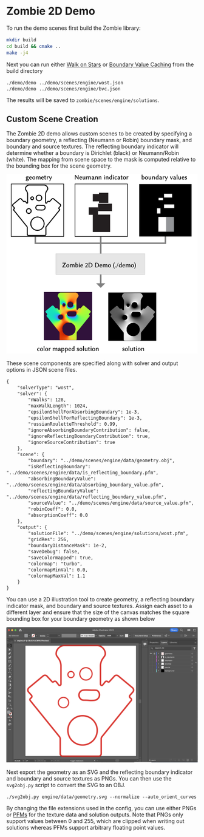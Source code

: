 # Zombie 2D Demo

To run the demo scenes first build the Zombie library:

```bash
mkdir build
cd build && cmake ..
make -j4
```

Next you can run either [Walk on Stars](https://www.cs.cmu.edu/~kmcrane/Projects/WalkOnStars/index.html) or [Boundary Value Caching](http://www.rohansawhney.io/BoundaryValueCaching.pdf) from the build directory

```
./demo/demo ../demo/scenes/engine/wost.json
./demo/demo ../demo/scenes/engine/bvc.json
```

The results will be saved to `zombie/scenes/engine/solutions`.

## Custom Scene Creation

The Zombie 2D demo allows custom scenes to be created by specifying a boundary geometry, a reflecting (Neumann or Robin) boundary mask, and boundary and source textures. The reflecting boundary indicator will determine whether a boundary is Dirichlet (black) or Neumann/Robin (white). The mapping from scene space to the mask is computed relative to the bounding box for the scene geometry.

<div align='center'>
  <img src='./imgs/overview.png'/>
</div>


These scene components are specified along with solver and output options in JSON scene files.

```
{
    "solverType": "wost",
    "solver": {
        "nWalks": 128,
        "maxWalkLength": 1024,
        "epsilonShellForAbsorbingBoundary": 1e-3,
        "epsilonShellForReflectingBoundary": 1e-3,
        "russianRouletteThreshold": 0.99,
        "ignoreAbsorbingBoundaryContribution": false,
        "ignoreReflectingBoundaryContribution": true,
        "ignoreSourceContribution": true
    },
    "scene": {
        "boundary": "../demo/scenes/engine/data/geometry.obj",
        "isReflectingBoundary": "../demo/scenes/engine/data/is_reflecting_boundary.pfm",
        "absorbingBoundaryValue": "../demo/scenes/engine/data/absorbing_boundary_value.pfm",
        "reflectingBoundaryValue": "../demo/scenes/engine/data/reflecting_boundary_value.pfm",
        "sourceValue": "../demo/scenes/engine/data/source_value.pfm",
        "robinCoeff": 0.0,
        "absorptionCoeff": 0.0
    },
    "output": {
        "solutionFile": "../demo/scenes/engine/solutions/wost.pfm",
        "gridRes": 256,
        "boundaryDistanceMask": 1e-2,
        "saveDebug": false,
        "saveColormapped": true,
        "colormap": "turbo",
        "colormapMinVal": 0.0,
        "colormapMaxVal": 1.1
    }
}
```

You can use a 2D illustration tool to create geometry, a reflecting boundary indicator mask, and boundary and source textures. Assign each asset to a different layer and ensure that the size of the canvas matches the square bounding box for your boundary geometry as shown below

<div align='center'>
  <img src='./imgs/scene_builder.png'/>
</div>


Next export the geometry as an SVG and the reflecting boundary indicator and boundary and source textures as PNGs. You can then use the `svg2obj.py` script to convert the SVG to an OBJ.

```
./svg2obj.py engine/data/geometry.svg --normalize --auto_orient_curves
```

By changing the file extensions used in the config, you can use either PNGs or [PFMs](https://www.pauldebevec.com/Research/HDR/PFM/) for the texture data and solution outputs. Note that PNGs only support values between 0 and 255, which are clipped when writing out solutions whereas PFMs support arbitrary floating point values.
